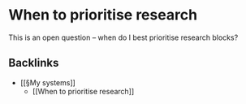 # When to prioritise research
This is an open question – when do I best prioritise research blocks?

## Backlinks
* [[§My systems]]
	* [[When to prioritise research]]

<!-- #Life -->
<!-- #p2 -->

<!-- {BearID:4EA4D5A7-8560-49C0-828C-48170BD6CD7D-15756-00001304918190A1} -->
